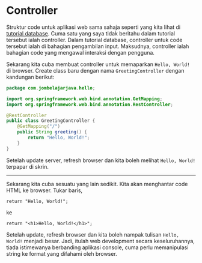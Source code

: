 # Controller

Struktur code untuk aplikasi web sama sahaja seperti yang kita lihat di
[tutorial database](/java/database/). Cuma satu yang saya tidak beritahu dalam
tutorial tersebut ialah controller. Dalam tutorial database, controller untuk
code tersebut ialah di bahagian pengambilan input. Maksudnya, controller ialah
bahagian code yang mengawal interaksi dengan pengguna.

Sekarang kita cuba membuat controller untuk memaparkan `Hello, World!` di
browser. Create class baru dengan nama `GreetingController` dengan kandungan
berikut:

```java
package com.jombelajarjava.hello;

import org.springframework.web.bind.annotation.GetMapping;
import org.springframework.web.bind.annotation.RestController;

@RestController
public class GreetingController {
    @GetMapping("/")
    public String greeting() {
        return "Hello, World!";
    }
}
```

Setelah update server, refresh browser dan kita boleh melihat `Hello, World!`
terpapar di skrin.

----

Sekarang kita cuba sesuatu yang lain sedikit. Kita akan menghantar code HTML ke
browser. Tukar baris,

```
return "Hello, World!";
```

ke

```
return "<h1>Hello, World!</h1>";
```

Setelah update, refresh browser dan kita boleh nampak tulisan `Hello, World!`
menjadi besar. Jadi, itulah web development secara keseluruhannya, tiada
istimewanya berbanding aplikasi console, cuma perlu memanipulasi string ke
format yang difahami oleh browser.
